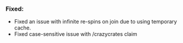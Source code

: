 ### Fixed:
- Fixed an issue with infinite re-spins on join due to using temporary cache.
- Fixed case-sensitive issue with /crazycrates claim